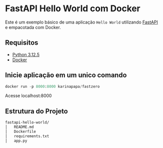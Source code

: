# FastAPI Hello World com Docker

Este é um exemplo básico de uma aplicação `Hello World` utilizando [FastAPI](https://fastapi.tiangolo.com/) e empacotada com Docker.

## Requisitos

- [Python 3.12.5](https://www.python.org/)
- [Docker](https://www.docker.com/get-started)

## Inicie aplicação em um unico comando
```python 
docker run -p 8000:8000 karinapapa/fastzero
```
Acesse localhost:8000 

## Estrutura do Projeto

```bash
fastapi-hello-world/
│   README.md
│   Dockerfile
│   requirements.txt
│   app.py



